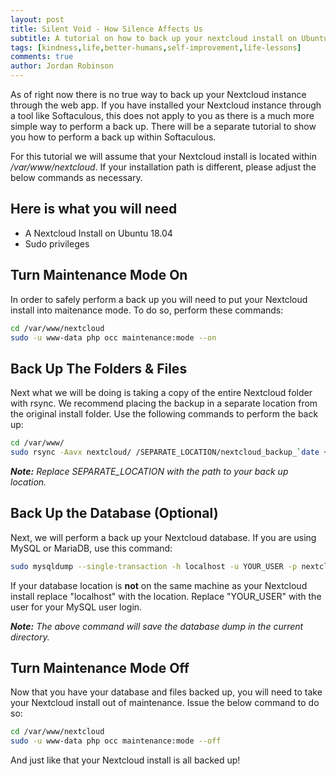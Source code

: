 ```yaml
---
layout: post
title: Silent Void - How Silence Affects Us
subtitle: A tutorial on how to back up your nextcloud install on Ubuntu 18.04.
tags: [kindness,life,better-humans,self-improvement,life-lessons]
comments: true
author: Jordan Robinson
---
```


As of right now there is no true way to back up your Nextcloud instance through the web app. If you have installed your Nextcloud instance through a tool like Softaculous, this does not apply to you as there is a much more simple way to perform a back up. There will be a separate tutorial to show you how to perform a back up within Softaculous.

For this tutorial we will assume that your Nextcloud install is located within */var/www/nextcloud*. If your installation path is different, please adjust the below commands as necessary.

## Here is what you will need
- A Nextcloud Install on Ubuntu 18.04
- Sudo privileges

## Turn Maintenance Mode On

In order to safely perform a back up you will need to put your Nextcloud install into maitenance mode. To do so, perform these commands:

```bash
cd /var/www/nextcloud
sudo -u www-data php occ maintenance:mode --on
```

## Back Up The Folders & Files

Next what we will be doing is taking a copy of the entire Nextcloud folder with rsync. We recommend placing the backup in a separate location from the original install folder. Use the following commands to perform the back up:

```bash
cd /var/www/
sudo rsync -Aavx nextcloud/ /SEPARATE_LOCATION/nextcloud_backup_`date + "%Y%m%d"`/
```

***Note:*** *Replace SEPARATE_LOCATION with the path to your back up location.*

## Back Up the Database (Optional)

Next, we will perform a back up your Nextcloud database. If you are using MySQL or MariaDB, use this command:

```bash
sudo mysqldump --single-transaction -h localhost -u YOUR_USER -p nextcloud > nextcloud-db-backup_`date + "%Y%m%d"`.bak
```

If your database location is **not** on the same machine as your Nextcloud install replace "localhost" with the location. Replace "YOUR_USER" with the user for your MySQL user login.

***Note:*** *The above command will save the database dump in the current directory.*

## Turn Maintenance Mode Off

Now that you have your database and files backed up, you will need to take your Nextcloud install out of maintenance. Issue the below command to do so:

```bash
cd /var/www/nextcloud
sudo -u www-data php occ maintenance:mode --off
```

And just like that your Nextcloud install is all backed up!
